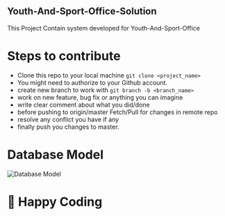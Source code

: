 ﻿## Youth-And-Sport-Office-Solution
This Project Contain system developed for Youth-And-Sport-Office

# Steps to contribute

* Clone this repo to your local machine
```git clone <project_name>```
* You might need to authorize to your Github account.
* create new branch to work with
```git branch -b <branch_name>```
* work on new feature, bug fix or anything you can imagine
* write clear comment about what you did/done
* before pushing to origin/master Fetch/Pull for changes in remote repo
* resolve any conflict you have if any
* finally push you changes to master.


# Database Model
![Database Model](https://github.com/Amhara-Sience-and-Technology/Youth-And-Sport-Office-Solution/blob/develop/Youth%20And%20Sport%20Office/Models/photo_2022-12-30_12-04-56.jpg)


# 💚 Happy Coding


